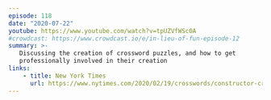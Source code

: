 ```yaml
---
episode: 118
date: "2020-07-22"
youtube: https://www.youtube.com/watch?v=tpUZVfWSc0A
#crowdcast: https://www.crowdcast.io/e/in-lieu-of-fun-episode-12
summary: >-
   Discussing the creation of crossword puzzles, and how to get
   professionally involved in their creation
links:
    - title: New York Times
      url: https://www.nytimes.com/2020/02/19/crosswords/constructor-crossword-puzzles-trudeau.html
---
```

